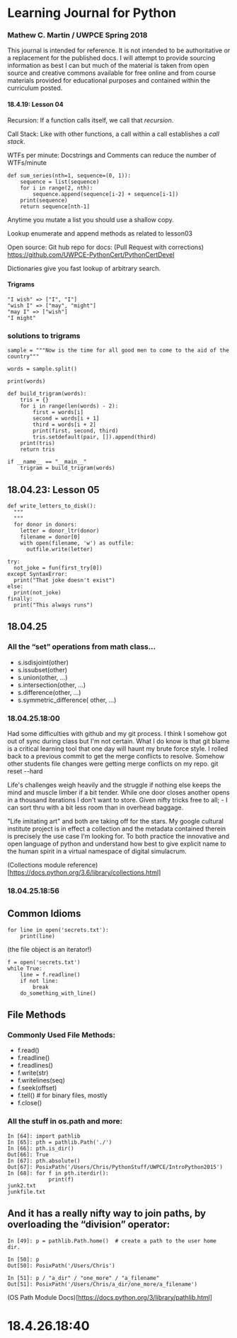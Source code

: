 <!--The is the learning journal for Mathew Martin taking Python CWE Accelerated course at the University of Washington Spring 2018-->

# Learning Journal for Python

### Mathew C. Martin / UWPCE Spring 2018

This journal is intended for reference. It is not intended to be authoritative or a replacement for the published docs. I will attempt to provide sourcing information as best I can but much of the material is taken from open source and creative commons available for free online and from course materials provided for educational purposes and contained within the curriculum posted.

#### 18.4.19: Lesson 04

Recursion: If a function calls itself, we call that <em>recursion</em>.

Call Stack: Like with other functions, a call within a call establishes a <em>call stack</em>.

WTFs per minute: Docstrings and Comments can reduce the number of WTFs/minute

```
def sum_series(nth=1, sequence=(0, 1)):
    sequence = list(sequence)
    for i in range(2, nth):
        sequence.append(sequence[i-2] + sequence[i-1])
    print(sequence)
    return sequence[nth-1]
```
Anytime you mutate a list you should use a shallow copy.

Lookup enumerate and append methods as related to lesson03

Open source: Git hub repo for docs: (Pull Request with corrections) https://github.com/UWPCE-PythonCert/PythonCertDevel

Dictionaries give you fast lookup of arbitrary search.

#### Trigrams
```
"I wish" => ["I", "I"]
"wish I" => ["may", "might"]
"may I" => ["wish"]
"I might"
```
### solutions to trigrams
```
sample = """Now is the time for all good men to come to the aid of the country"""

words = sample.split()

print(words)

def build_trigram(words):
    tris = {}
    for i in range(len(words) - 2):
        first = words[i]
        second = words[i + 1]
        third = words[i + 2]
        print(first, second, third)
        tris.setdefault(pair, []).append(third)
    print(tris)
    return tris

if __name__ == "__main__"
    trigram = build_trigram(words)
```
## 18.04.23: Lesson 05

<!-- function to write files to disk -->
```
def write_letters_to_disk():
  """
  """
  for donor in donors:
    letter = donor_ltr(donor)
    filename = donor[0]
    with open(filename, 'w') as outfile:
      outfile.write(letter)
```

<!-- Converting mailroom tuple data to dictionary -->

<!-- Lesson 05 exceptions notes: -->
```
try:
  not_joke = fun(first_try[0])
except SyntaxError:
  print("That joke doesn't exist")
else:
  print(not_joke)
finally:
  print("This always runs")
```
## 18.04.25

### All the “set” operations from math class…

- s.isdisjoint(other)
- s.issubset(other)
- s.union(other, ...)
- s.intersection(other, ...)
- s.difference(other, ...)
- s.symmetric_difference( other, ...)



### 18.04.25.18:00

Had some difficulties with github and my git process. I think I somehow got out of sync during class but I'm not certain. What I do know is that git blame is a critical learning tool that one day will haunt my brute force style. I rolled back to a previous commit to get the merge conflicts to resolve. Somehow other students file changes were getting merge conflicts on my repo. git reset --hard <commit>

Life's challenges weigh heavily and the struggle if nothing else keeps the mind and muscle limber if a bit tender. While one door closes another opens in a thousand iterations I don't want to store. Given nifty tricks free to all; - I can sort thru with a bit less room than in overhead baggage.

"Life imitating art" and both are taking off for the stars. My google cultural institute project is in effect a collection and the metadata contained therein is precisely the use case I'm looking for. To both practice the innovative and open language of python and understand how best to give explicit name to the human spirit in a virtual namespace of digital simulacrum.

(Collections module reference)[https://docs.python.org/3.6/library/collections.html]

### 18.04.25.18:56

## Common Idioms

```
for line in open('secrets.txt'):
    print(line)
```
(the file object is an iterator!)
```
f = open('secrets.txt')
while True:
    line = f.readline()
    if not line:
        break
    do_something_with_line()
```
## File Methods
### Commonly Used File Methods:

- f.read()
- f.readline()  
- f.readlines()
- f.write(str)
- f.writelines(seq)
- f.seek(offset)
- f.tell() # for binary files, mostly
- f.close()

### All the stuff in os.path and more:
```
In [64]: import pathlib
In [65]: pth = pathlib.Path('./')
In [66]: pth.is_dir()
Out[66]: True
In [67]: pth.absolute()
Out[67]: PosixPath('/Users/Chris/PythonStuff/UWPCE/IntroPython2015')
In [68]: for f in pth.iterdir():
             print(f)
junk2.txt
junkfile.txt
```
## And it has a really nifty way to join paths, by overloading the “division” operator:
```
In [49]: p = pathlib.Path.home()  # create a path to the user home dir.

In [50]: p
Out[50]: PosixPath('/Users/Chris')

In [51]: p / "a_dir" / "one_more" / "a_filename"
Out[51]: PosixPath('/Users/Chris/a_dir/one_more/a_filename')
```
(OS Path Module Docs)[https://docs.python.org/3/library/pathlib.html]

# 18.4.26.18:40
